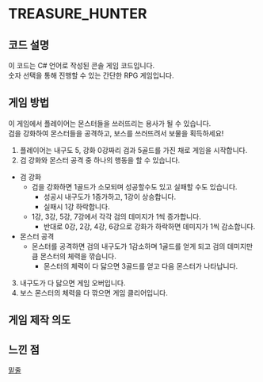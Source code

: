 # TREASURE_HUNTER

## 코드 설명
이 코드는 C# 언어로 작성된 콘솔 게임 코드입니다.   
숫자 선택을 통해 진행할 수 있는 간단한 RPG 게임입니다.   

## 게임 방법
이 게임에서 플레이어는 몬스터들을 쓰러뜨리는 용사가 될 수 있습니다.   
검을 강화하여 몬스터들을 공격하고, 보스를 쓰러뜨려서 보물을 획득하세요!      <br>

1. 플레이어는 내구도 5, 강화 0강짜리 검과 5골드를 가진 채로 게임을 시작합니다.
2. 검 강화와 몬스터 공격 중 하나의 행동을 할 수 있습니다.
+ 검 강화
    - 검을 강화하면 1골드가 소모되며 성공할수도 있고 실패할 수도 있습니다.
        * 성공시 내구도가 1증가하고, 1강이 상승합니다.   
        * 실패시 1강 하락합니다.   
     - 1강, 3강, 5강, 7강에서 각각 검의 데미지가 1씩 증가합니다.   
        * 반대로 0강, 2강, 4강, 6강으로 강화가 하락하면 데미지가 1씩 감소합니다.<br>
+ 몬스터 공격   
     - 몬스터를 공격하면 검의 내구도가 1감소하며 1골드를 얻게 되고 검의 데미지만큼 몬스터의 체력을 깎습니다.   
        * 몬스터의 체력이 다 닳으면 3골드를 얻고 다음 몬스터가 나타납니다.   
3. 내구도가 다 닳으면 게임 오버입니다.
4. 보스 몬스터의 체력을 다 깎으면 게임 클리어입니다.      
## 게임 제작 의도

## 느낀 점
<u>밑줄</u>

